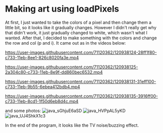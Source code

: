 # Making art using loadPixels


At first, I just wanted to take the colors of a pixel and then change them a little bit, so it looks like it gradually changes. However I didn't really get why that didn't work,
it just gradually changed to white, which wasn't what I wanted. After that, I decided to make something with the colors and change the row and col (p and i). It came out as in the 
videos below:


https://user-images.githubusercontent.com/71120362/120938124-28ff1f80-c733-11eb-8ee1-826c8020fa3e.mp4


https://user-images.githubusercontent.com/71120362/120938125-2a304c80-c733-11eb-8e9f-dd860bec6532.mp4


https://user-images.githubusercontent.com/71120362/120938131-31eff100-c733-11eb-9b55-6ebea412bdb4.mp4


https://user-images.githubusercontent.com/71120362/120938135-3916ff00-c733-11eb-8cd1-1f50d6eb8d4c.mp4


and some photos:
![java_sGhjuE6aSD](https://user-images.githubusercontent.com/71120362/120938174-6e235180-c733-11eb-90c5-456102f13cb6.png)
![java_HVPpAL5yKD](https://user-images.githubusercontent.com/71120362/120938178-711e4200-c733-11eb-9614-eb9f805fc018.png)
![java_UJ4ShkX1c3](https://user-images.githubusercontent.com/71120362/120938189-7bd8d700-c733-11eb-87de-8db199d4f534.png)

In the end of the program, it looks like the TV noise/buzzing effect. 
